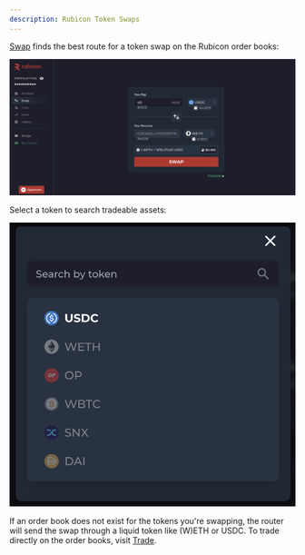 ```yaml
---
description: Rubicon Token Swaps
---
```


[Swap](https://app.rubicon.finance/swap) finds the best route for a token swap on the Rubicon order books:

![](<.gitbook/assets/image (18).png>)

Select a token to search tradeable assets:

![](<.gitbook/assets/image (89).png>)

If an order book does not exist for the tokens you're swapping, the router will send the swap through a liquid token like (W)ETH or USDC. To trade directly on the order books, visit [Trade](trade/).
